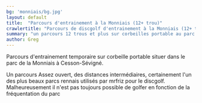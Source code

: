 ```yaml
---
bg: 'monniais/bg.jpg'
layout: default
title:  "Parcours d'entrainement à la Monniais (12+ trou)"
crawlertitle: "Parcours de discgolf d'entrainement à la Monniais (12+ trou)"
summary: "un parcours 12 trous et plus sur corbeilles portable au parc de la Monniais à Cesson-Sévigné"
author: Greg
---
```


Parcours d'entrainement temporaire sur corbeille portable situer dans le parc de la Monniais à Cesson-Sévigné.

Un parcours Assez ouvert, des distances intermédiaires, certainement l'un des plus beaux parcs rennais utilisés par mrfriz pour le discgolf.
Malheureusement il n'est pas toujours possible de golfer en fonction de la fréquentation du parc

